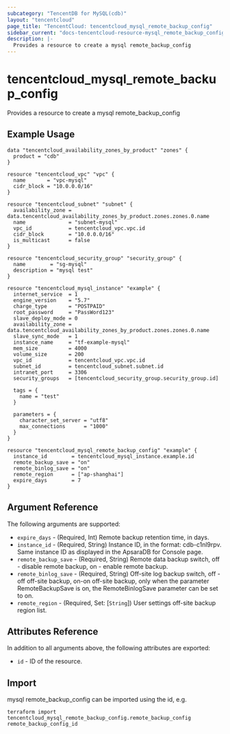 ```yaml
---
subcategory: "TencentDB for MySQL(cdb)"
layout: "tencentcloud"
page_title: "TencentCloud: tencentcloud_mysql_remote_backup_config"
sidebar_current: "docs-tencentcloud-resource-mysql_remote_backup_config"
description: |-
  Provides a resource to create a mysql remote_backup_config
---
```


# tencentcloud_mysql_remote_backup_config

Provides a resource to create a mysql remote_backup_config

## Example Usage

```hcl
data "tencentcloud_availability_zones_by_product" "zones" {
  product = "cdb"
}

resource "tencentcloud_vpc" "vpc" {
  name       = "vpc-mysql"
  cidr_block = "10.0.0.0/16"
}

resource "tencentcloud_subnet" "subnet" {
  availability_zone = data.tencentcloud_availability_zones_by_product.zones.zones.0.name
  name              = "subnet-mysql"
  vpc_id            = tencentcloud_vpc.vpc.id
  cidr_block        = "10.0.0.0/16"
  is_multicast      = false
}

resource "tencentcloud_security_group" "security_group" {
  name        = "sg-mysql"
  description = "mysql test"
}

resource "tencentcloud_mysql_instance" "example" {
  internet_service  = 1
  engine_version    = "5.7"
  charge_type       = "POSTPAID"
  root_password     = "PassWord123"
  slave_deploy_mode = 0
  availability_zone = data.tencentcloud_availability_zones_by_product.zones.zones.0.name
  slave_sync_mode   = 1
  instance_name     = "tf-example-mysql"
  mem_size          = 4000
  volume_size       = 200
  vpc_id            = tencentcloud_vpc.vpc.id
  subnet_id         = tencentcloud_subnet.subnet.id
  intranet_port     = 3306
  security_groups   = [tencentcloud_security_group.security_group.id]

  tags = {
    name = "test"
  }

  parameters = {
    character_set_server = "utf8"
    max_connections      = "1000"
  }
}

resource "tencentcloud_mysql_remote_backup_config" "example" {
  instance_id        = tencentcloud_mysql_instance.example.id
  remote_backup_save = "on"
  remote_binlog_save = "on"
  remote_region      = ["ap-shanghai"]
  expire_days        = 7
}
```

## Argument Reference

The following arguments are supported:

* `expire_days` - (Required, Int) Remote backup retention time, in days.
* `instance_id` - (Required, String) Instance ID, in the format: cdb-c1nl9rpv. Same instance ID as displayed in the ApsaraDB for Console page.
* `remote_backup_save` - (Required, String) Remote data backup switch, off - disable remote backup, on - enable remote backup.
* `remote_binlog_save` - (Required, String) Off-site log backup switch, off - off off-site backup, on-on off-site backup, only when the parameter RemoteBackupSave is on, the RemoteBinlogSave parameter can be set to on.
* `remote_region` - (Required, Set: [`String`]) User settings off-site backup region list.

## Attributes Reference

In addition to all arguments above, the following attributes are exported:

* `id` - ID of the resource.




## Import

mysql remote_backup_config can be imported using the id, e.g.

```
terraform import tencentcloud_mysql_remote_backup_config.remote_backup_config remote_backup_config_id
```

